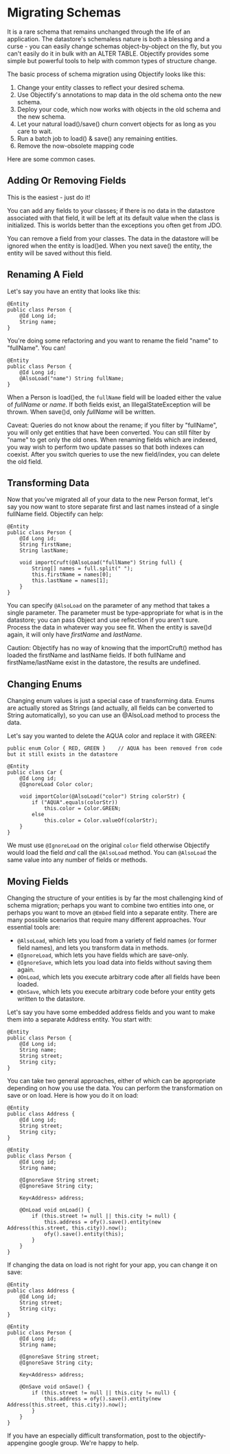 # Migrating Schemas #

It is a rare schema that remains unchanged through the life of an application.  The datastore's schemaless nature is both a blessing and a curse - you can easily change schemas object-by-object on the fly, but you can't easily do it in bulk with an ALTER TABLE.  Objectify provides some simple but powerful tools to help with common types of structure change.

The basic process of schema migration using Objectify looks like this:

  1. Change your entity classes to reflect your desired schema.
  1. Use Objectify's annotations to map data in the old schema onto the new schema.
  1. Deploy your code, which now works with objects in the old schema and the new schema.
  1. Let your natural load()/save() churn convert objects for as long as you care to wait.
  1. Run a batch job to load() & save() any remaining entities.
  1. Remove the now-obsolete mapping code

Here are some common cases.

## Adding Or Removing Fields ##

This is the easiest - just do it!

You can add any fields to your classes; if there is no data in the datastore associated with that field, it will be left at its default value when the class is initialized.  This is worlds better than the exceptions you often get from JDO.

You can remove a field from your classes.  The data in the datastore will be ignored when the entity is load()ed.  When you next save() the entity, the entity will be saved without this field.

## Renaming A Field ##

Let's say you have an entity that looks like this:

```
@Entity
public class Person {
    @Id Long id;
    String name;
}
```

You're doing some refactoring and you want to rename the field "name" to "fullName".  You can!

```
@Entity
public class Person {
    @Id Long id;
    @AlsoLoad("name") String fullName;
}
```

When a Person is load()ed, the `fullName` field will be loaded either the value of _fullName_ or _name_.  If both fields exist, an IllegalStateException will be thrown.  When save()d, only _fullName_ will be written.

Caveat:  Queries do not know about the rename; if you filter by "fullName", you will only get entities that have been converted.  You can still filter by "name" to get only the old ones.  When renaming fields which are indexed, you way wish to perform two update passes so that both indexes can coexist.  After you switch queries to use the new field/index, you can delete the old field.

## Transforming Data ##

Now that you've migrated all of your data to the new Person format, let's say you now want to store separate first and last names instead of a single fullName field.  Objectify can help:

```
@Entity
public class Person {
    @Id Long id;
    String firstName;
    String lastName;

    void importCruft(@AlsoLoad("fullName") String full) {
        String[] names = full.split(" ");
        this.firstName = names[0];
        this.lastName = names[1];
    }
}
```

You can specify `@AlsoLoad` on the parameter of any method that takes a single parameter.  The parameter must be type-appropriate for what is in the datastore; you can pass Object and use reflection if you aren't sure.  Process the data in whatever way you see fit.  When the entity is save()d again, it will only have _firstName_ and _lastName_.

Caution:  Objectify has no way of knowing that the importCruft() method has loaded the firstName and lastName fields.  If both fullName and firstName/lastName exist in the datastore, the results are undefined.

## Changing Enums ##

Changing enum values is just a special case of transforming data.  Enums are actually stored as Strings (and actually, all fields can be converted to String automatically), so you can use an @AlsoLoad method to process the data.

Let's say you wanted to delete the AQUA color and replace it with GREEN:

```
public enum Color { RED, GREEN }    // AQUA has been removed from code but it still exists in the datastore

@Entity
public class Car {
    @Id Long id;
    @IgnoreLoad Color color;

    void importColor(@AlsoLoad("color") String colorStr) {
        if ("AQUA".equals(colorStr))
            this.color = Color.GREEN;
        else
            this.color = Color.valueOf(colorStr);
    }
}
```

We must use `@IgnoreLoad` on the original `color` field otherwise Objectify would load the field _and_ call the `@AlsoLoad` method.  You can `@AlsoLoad` the same value into any number of fields or methods.

## Moving Fields ##

Changing the structure of your entities is by far the most challenging kind of schema migration; perhaps you want to combine two entities into one, or perhaps you want to move an `@Embed` field into a separate entity.  There are many possible scenarios that require many different approaches.  Your essential tools are:

  * `@AlsoLoad`, which lets you load from a variety of field names (or former field names), and lets you transform data in methods.
  * `@IgnoreLoad`, which lets you have fields which are save-only.
  * `@IgnoreSave`, which lets you load data into fields without saving them again.
  * `@OnLoad`, which lets you execute arbitrary code after all fields have been loaded.
  * `@OnSave`, which lets you execute arbitrary code before your entity gets written to the datastore.

Let's say you have some embedded address fields and you want to make them into a separate Address entity.  You start with:

```
@Entity
public class Person {
    @Id Long id;
    String name;
    String street;
    String city;
}
```

You can take two general approaches, either of which can be appropriate depending on how you use the data.  You can perform the transformation on save or on load.  Here is how you do it on load:

```
@Entity
public class Address {
    @Id Long id;
    String street;
    String city;
}

@Entity
public class Person {
    @Id Long id;
    String name;

    @IgnoreSave String street;
    @IgnoreSave String city;

    Key<Address> address;

    @OnLoad void onLoad() {
        if (this.street != null || this.city != null) {
            this.address = ofy().save().entity(new Address(this.street, this.city)).now();
            ofy().save().entity(this);
        }
    }
}
```

If changing the data on load is not right for your app, you can change it on save:

```
@Entity
public class Address {
    @Id Long id;
    String street;
    String city;
}

@Entity
public class Person {
    @Id Long id;
    String name;

    @IgnoreSave String street;
    @IgnoreSave String city;

    Key<Address> address;

    @OnSave void onSave() {
        if (this.street != null || this.city != null) {
            this.address = ofy().save().entity(new Address(this.street, this.city)).now();
        }
    }
}
```

If you have an especially difficult transformation, post to the objectify-appengine google group.  We're happy to help.